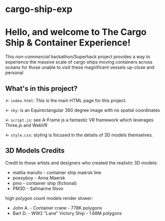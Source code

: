 # cargo-ship-exp

# Hello, and welcome to The Cargo Ship & Container Experience!
This *non-commercial* hackathon/Superhack project provides a way to experience the massive scale of cargo ships moving containers across oceans for those unable to visit these magnificent vessels up-close and personal

## What's in this project?

← `index.html`: This is the main HTML page for this project.

← `sky`: is an Equirectangular 360 degree image with no spatial coordinates

← `script.js`: see A-Frame js a fantastic VR framework which leverages Three.js and WebVR

← `style.css`: styling is focused in the details of 3D models themselves.

## 3D Models Credits
Credit to these artists and designers who created the realistic 3D models:

- mattia marullo - container ship maersk line
- poesyboy - Anna Maersk
- pino - container ship (fictional)
- PM3D - Safmarine Illovo

high polygon count models render slower:
- John A. - Container crane - 778K polygons 
- Bart D. - WW2 "Lane" Victory Ship - 1.68M polygons